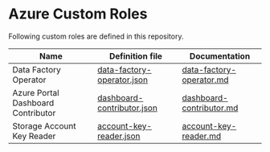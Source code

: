 # Azure Custom Roles

Following custom roles are defined in this repository.

| Name | Definition file | Documentation |
|-|-|-|
| Data Factory Operator | [data-factory-operator.json](./Microsoft.DataFactory/data-factory-operator.json) | [data-factory-operator.md](./Microsoft.DataFactory/data-factory-operator.md) |
| Azure Portal Dashboard Contributor | [dashboard-contributor.json](./Microsoft.Portal/dashboard-contributor.json) | [dashboard-contributor.md](./Microsoft.Portal/dashboard-contributor.md) |
| Storage Account Key Reader | [account-key-reader.json](./Microsoft.Storage/account-key-reader.json) | [account-key-reader.md](./Microsoft.Storage/account-key-reader.md) |
